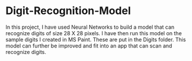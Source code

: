 # Digit-Recognition-Model
In this project, I have used Neural Networks to build a model that can recognize digits of size 28 X 28 pixels.
I have then run this model on the sample digits I created in MS Paint. These are put in the Digits folder.
This model can further be improved and fit into an app that can scan and recognize digits.
